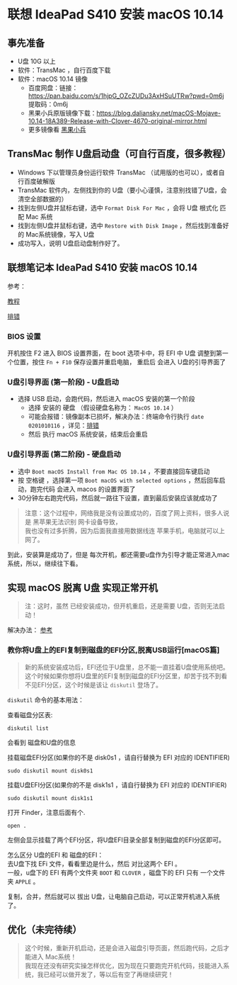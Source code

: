 # 联想 IdeaPad S410 安装 macOS 10.14

## 事先准备
- U盘 10G 以上
- 软件：TransMac ，自行百度下载
- 软件：macOS 10.14 镜像
  - 百度网盘：链接：https://pan.baidu.com/s/1hjpG_OZcZUDu3AxHSuUTRw?pwd=0m6j 提取码：0m6j
  - 黑果小兵原版镜像下载：https://blog.daliansky.net/macOS-Mojave-10.14-18A389-Release-with-Clover-4670-original-mirror.html
  - 更多镜像看 [黑果小兵](https://blog.daliansky.net/categories/%E4%B8%8B%E8%BD%BD/)
  
## TransMac 制作 U盘启动盘（可自行百度，很多教程）
- Windows 下以管理员身份运行软件 TransMac （试用版的也可以），或者自行百度破解版
- TransMac 软件内，左侧找到你的 U盘（要小心谨慎，注意别找错了U盘，会清空全部数据的）
- 找到左侧U盘并鼠标右键，选中 `Format Disk For Mac` ，会将 U盘 根式化 匹配 Mac 系统
- 找到左侧U盘并鼠标右键，选中 `Restore with Disk Image` ，然后找到准备好的 Mac系统镜像，写入 U盘
- 成功写入，说明 U盘启动盘制作好了。

## 联想笔记本 IdeaPad S410 安装 macOS 10.14

参考：  

[教程](https://blog.daliansky.net/MacOS-installation-tutorial-XiaoMi-Pro-installation-process-records.html)

[排错](https://blog.daliansky.net/Common-problems-and-solutions-in-macOS-Mojave-10.14-installation.html)



### BIOS 设置
开机按住 F2 进入 BIOS 设置界面，在 boot 选项卡中，将 EFI 中 U盘 调整到第一个位置，按住 `Fn + F10` 保存设置并重启电脑，
重启后 会进入 U盘的引导界面了
### U盘引导界面 (第一阶段) - U盘启动
- 选择 USB 启动，会跑代码，然后进入 macOS 安装的第一个阶段
  - 选择 安装的 硬盘 （假设硬盘名称为： `MacOS 10.14` ）
  - 可能会报错：镜像副本已损坏，解决办法：终端命令行执行 `date 0201010116` ，详见：[排错](https://blog.daliansky.net/Common-problems-and-solutions-in-macOS-Mojave-10.14-installation.html)
  - 然后 执行 macOS 系统安装，结束后会重启

### U盘引导界面 (第二阶段) - 硬盘启动
- 选中 `Boot macOS Install from Mac OS 10.14` ，不要直接回车键启动
- 按 空格键 ，选择第一项  `Boot macOS with selected options` ，然后回车启动，跑完代码 会进入 macos 的设置界面了
- 30分钟左右跑完代码，然后就一路往下设置，直到最后安装应该就成功了
> 注意：这个过程中，网络我是没有设置成功的，百度了网上资料，很多人说是 黑苹果无法识别 网卡设备导致，  
> 我也没有过多折腾，因为后面我直接用数据线连 苹果手机，电脑就可以上网了。

到此，安装算是成功了，但是 每次开机，都还需要u盘作为引导才能正常进入mac系统，所以，继续往下看。

## 实现 macOS 脱离 U盘 实现正常开机
> 注：这时，虽然 已经安装成功，但开机重启，还是需要 U盘，否则无法启动！

解决办法： [参考](https://blog.daliansky.net/Common-problems-and-solutions-in-macOS-Mojave-10.14-installation.html)

### 教你将U盘上的EFI复制到磁盘的EFI分区,脱离USB运行[macOS篇]

> 新的系统安装成功后，EFI还位于U盘里，总不能一直挂着U盘使用系统吧。这个时候如果你想将U盘里的EFI复制到磁盘的EFI分区里，却苦于找不到看不见EFI分区，这个时候是该让 `diskutil` 登场了。

`diskutil` 命令的基本用法：

查看磁盘分区表:
```
diskutil list
```
会看到 磁盘和U盘的信息

挂载磁盘EFI分区(如果你的不是 disk0s1 ，请自行替换为 EFI 对应的 IDENTIFIER)
```
sudo diskutil mount disk0s1
```

挂载U盘EFI分区(如果你的不是 disk1s1 ，请自行替换为 EFI 对应的 IDENTIFIER)
```
sudo diskutil mount disk1s1
```

打开 Finder，注意后面有个.
```
open .
```

左侧会显示挂载了两个EFI分区，将U盘EFI目录全部复制到磁盘的EFI分区即可。

怎么区分 U盘的EFI 和 磁盘的EFI：  
去U盘下找 EFi 文件，看看里边是什么，然后 对比这两个 EFI 。  
一般，u盘下的 EFI 有两个文件夹 `BOOT` 和 `CLOVER` ，磁盘下的 EFI 只有 一个文件夹 `APPLE` 。

复制，合并，然后就可以 拔出 U盘，让电脑自己启动，可以正常开机进入系统了。

## 优化（未完待续）
> 这个时候，重新开机启动，还是会进入磁盘引导页面，然后跑代码，之后才能进入 Mac系统！  
> 我现在还没有研究实操怎样优化，因为现在只要跑完开机代码，技能进入系统，我已经可以做开发了，等以后有空了再继续研究！



